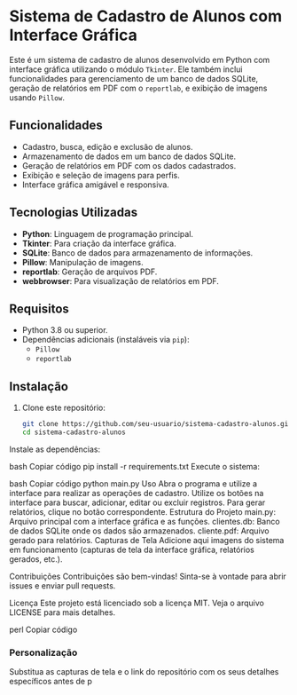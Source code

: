 # Sistema de Cadastro de Alunos com Interface Gráfica

Este é um sistema de cadastro de alunos desenvolvido em Python com interface gráfica utilizando o módulo `Tkinter`. Ele também inclui funcionalidades para gerenciamento de um banco de dados SQLite, geração de relatórios em PDF com o `reportlab`, e exibição de imagens usando `Pillow`.

## Funcionalidades

- Cadastro, busca, edição e exclusão de alunos.
- Armazenamento de dados em um banco de dados SQLite.
- Geração de relatórios em PDF com os dados cadastrados.
- Exibição e seleção de imagens para perfis.
- Interface gráfica amigável e responsiva.

## Tecnologias Utilizadas

- **Python**: Linguagem de programação principal.
- **Tkinter**: Para criação da interface gráfica.
- **SQLite**: Banco de dados para armazenamento de informações.
- **Pillow**: Manipulação de imagens.
- **reportlab**: Geração de arquivos PDF.
- **webbrowser**: Para visualização de relatórios em PDF.

## Requisitos

- Python 3.8 ou superior.
- Dependências adicionais (instaláveis via `pip`):
  - `Pillow`
  - `reportlab`

## Instalação

1. Clone este repositório:
   ```bash
   git clone https://github.com/seu-usuario/sistema-cadastro-alunos.git
   cd sistema-cadastro-alunos
Instale as dependências:

bash
Copiar código
pip install -r requirements.txt
Execute o sistema:

bash
Copiar código
python main.py
Uso
Abra o programa e utilize a interface para realizar as operações de cadastro.
Utilize os botões na interface para buscar, adicionar, editar ou excluir registros.
Para gerar relatórios, clique no botão correspondente.
Estrutura do Projeto
main.py: Arquivo principal com a interface gráfica e as funções.
clientes.db: Banco de dados SQLite onde os dados são armazenados.
cliente.pdf: Arquivo gerado para relatórios.
Capturas de Tela
Adicione aqui imagens do sistema em funcionamento (capturas de tela da interface gráfica, relatórios gerados, etc.).

Contribuições
Contribuições são bem-vindas! Sinta-se à vontade para abrir issues e enviar pull requests.

Licença
Este projeto está licenciado sob a licença MIT. Veja o arquivo LICENSE para mais detalhes.

perl
Copiar código

### Personalização
Substitua as capturas de tela e o link do repositório com os seus detalhes específicos antes de p
